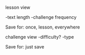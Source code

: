 lesson view

-text length
-challenge frequency

Save for: once, lesson, everywhere

challenge view
-difficulty?
-type

Save for: just save
